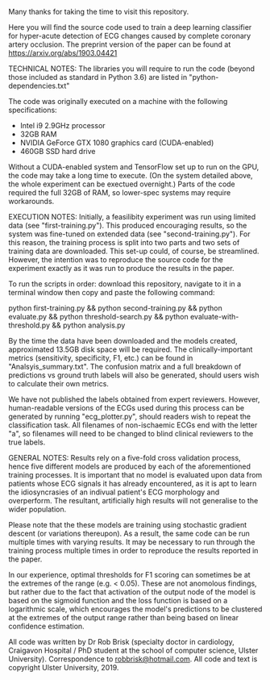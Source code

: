 Many thanks for taking the time to visit this repository.

Here you will find the source code used to train a deep learning classifier for hyper-acute detection of ECG changes caused by complete coronary artery occlusion. The preprint version of the paper can be found at https://arxiv.org/abs/1903.04421

TECHNICAL NOTES:
The libraries you will require to run the code (beyond those included as standard in Python 3.6) are listed in "python-dependencies.txt"

The code was originally executed on a machine with the following specifications:

-   Intel i9 2.9GHz processor
-   32GB RAM
-   NVIDIA GeForce GTX 1080 graphics card (CUDA-enabled)
-   460GB SSD hard drive

Without a CUDA-enabled system and TensorFlow set up to run on the GPU, the code may take a long time to execute. (On the system detailed above, the whole experiment can be exectued overnight.) Parts of the code required the full 32GB of RAM, so lower-spec systems may require workarounds.

EXECUTION NOTES:
Initially, a feasilibity experiment was run using limited data (see "first-training.py"). This produced encouraging results, so the system was fine-tuned on extended data (see "second-training.py"). For this reason, the training process is split into two parts and two sets of training data are downloaded. This set-up could, of course, be streamlined. However, the intention was to reproduce the source code for the experiment exactly as it was run to produce the results in the paper.

To run the scripts in order: download this repository, navigate to it in a terminal window then copy and paste the following command:

python first-training.py && python second-training.py && python evaluate.py && python threshold-search.py && python evaluate-with-threshold.py && python analysis.py

By the time the data have been downloaded and the models created, approximated 13.5GB disk space will be required. The clinically-important metrics (sensitivity, specificity, F1, etc.) can be found in "Analsyis\_summary.txt". The confusion matrix and a full breakdown of predictions vs ground truth labels will also be generated, should users wish to calculate their own metrics.

We have not published the labels obtained from expert reviewers. However, human-readable versions of the ECGs used during this process can be generated by running "ecg\_plotter.py", should readers wish to repeat the classification task. All filenames of non-ischaemic ECGs end with the letter "a", so filenames will need to be changed to blind clinical reviewers to the true labels.

GENERAL NOTES:
Results rely on a five-fold cross validation process, hence five different models are produced by each of the aforementioned training processes. It is important that no model is evaluated upon data from patients whose ECG signals it has already encountered, as it is apt to learn the idiosyncrasies of an indivual patient's ECG morphology and overperform. The resultant, artificially high results will not generalise to the wider population.

Please note that the these models are training using stochastic gradient descent (or variations thereupon). As a result, the same code can be run multiple times with varying results. It may be necessary to run through the training process multiple times in order to reproduce the results reported in the paper.

In our experience, optimal thresholds for F1 scoring can sometimes be at the extremes of the range (e.g. &lt; 0.05). These are not anomolous findings, but rather due to the fact that activation of the output node of the model is based on the sigmoid function and the loss function is based on a logarithmic scale, which encourages the model's predictions to be clustered at the extremes of the output range rather than being based on linear confidence estimation.

All code was written by Dr Rob Brisk (specialty doctor in cardiology, Craigavon Hospital / PhD student at the school of computer science, Ulster University). Correspondence to <robbrisk@hotmail.com>. All code and text is copyright Ulster University, 2019.
